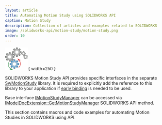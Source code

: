 ```yaml
---
layout: article
title: Automating Motion Study using SOLIDWORKS API
caption: Motion Study
description: Collection of articles and examples related to SOLIDWORKS Motion Study API
image: /solidworks-api/motion-study/motion-study.png
order: 10
---
```

![SOLIDWORKS Motion Study API](motion-study.svg){ width=250 }

SOLIDWORKS Motion Study API provides specific interfaces in the separate [SwMotionStudy](http://help.solidworks.com/2018/english/api/swmotionstudyapi/SolidWorks.Interop.swmotionstudy~SolidWorks.Interop.swmotionstudy_namespace.html) library. It is required to explicitly add the reference to this library to your application if [early binding](/visual-basic/variables/declaration#early-binding-and-late-binding) is needed to be used.

Base interface [IMotionStudyManager](http://help.solidworks.com/2018/english/api/swmotionstudyapi/SolidWorks.Interop.swmotionstudy~SolidWorks.Interop.swmotionstudy.IMotionStudyManager.html) can be accessed via [IModelDocExtension::GetMotionStudyManager](http://help.solidworks.com/2018/english/api/sldworksapi/SOLIDWORKS.Interop.sldworks~SOLIDWORKS.Interop.sldworks.IModelDocExtension~GetMotionStudyManager.html) SOLIDWORKS API method.

This section contains macros and code examples for automating Motion Studies in SOLIDWORKS using API.
